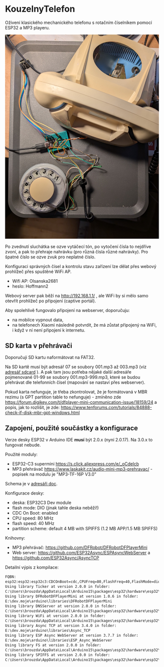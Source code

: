 # KouzelnyTelefon

Oživení klasického mechanického telefonu s rotačním číselníkem pomocí ESP32 a MP3 playeru.

![](/doc/fotka1.jpg) 

Po zvednutí sluchátka se ozve vytáčecí tón,
po vytočení čísla to nejdříve zvoní, a pak to přehraje nahrávku (pro různá čísla různé nahrávky).
Pro špatné číslo se ozve zvuk pro neplatné číslo.

Konfiguraci správných čísel a kontrolu stavu zařízení lze dělat přes webový prohlížeč přes spuštěné WiFi AP.

* Wifi AP: Olsanska2681
* heslo: Hoffmann2

Webový server pak běží na http://192.168.1.1/ , ale WiFi by si mělo samo otevřít prohlížeč po připojení (captive portál).

Aby spolehlivě fungovalo připojení na webserver, doporučuju:
* na mobilce vypnout data,
* na telefonech Xiaomi následně potvrdit, že má zůstat připojený na WiFi, i když v ní není připojení k internetu.


## SD karta v přehrávači

Doporučuji SD kartu naformátovat na FAT32.

Na SD kartě musí být adresář 07 se soubory 001.mp3 až 003.mp3 (viz [adresář sdcard](/sdcard) ).
A pak tam jsou potřeba nějaké další adresáře pojmenované 01-99 se soubory 001.mp3-999.mp3, které se budou přehrávat dle telefonních čísel (mapování se nastaví přes webserver).

Pokud karta nefunguje, je třeba zkontrolovat, že je formátovaná v MBR rezimu (s GPT partition table to nefunguje) - zmíněno zde 
https://forum.digikey.com/t/dfplayer-mini-communication-issue/18159/24 a popis, jak to rozlišit, je zde: https://www.tenforums.com/tutorials/84888-check-if-disk-mbr-gpt-windows.html



## Zapojení, použité součástky a konfigurace

Verze desky ESP32 v Arduino IDE **musí** být 2.0.x (nyní 2.0.17). Na 3.0.x to fungovat nebude.

Použité moduly:
* ESP32-C3 supermini https://s.click.aliexpress.com/e/_oCdelcb
* MP3 přehrávač https://www.laskakit.cz/audio-mini-mp3-prehravac/ - popisek na modulu je "MP3-TF-16P V3.0"

Schema je v [adresáři doc](/doc/schema.svg).

Konfigurace desky:
* deska: ESP32C3 Dev module
* flash mode: DIO (jinak tahle deska neběží!)
* CDC On Boot: enabled
* CPU speed: 80 MHz
* flash speed: 40 MHz
* partition scheme: default 4 MB with SPIFFS (1.2 MB APP/1.5 MB SPIFFS)

Knihovny:
* MP3 přehrávač: https://github.com/DFRobot/DFRobotDFPlayerMini
* Web server: https://github.com/ESP32Async/ESPAsyncWebServer a  https://github.com/ESP32Async/AsyncTCP 

Detailní výpis z kompilace:
```
FQBN: esp32:esp32:esp32c3:CDCOnBoot=cdc,CPUFreq=80,FlashFreq=40,FlashMode=dio 
Using library Ticker at version 2.0.0 in folder: C:\Users\brouzda\AppData\Local\Arduino15\packages\esp32\hardware\esp32\2.0.17\libraries\Ticker 
Using library DFRobotDFPlayerMini at version 1.0.6 in folder: E:\dev.moje\arduino\libraries\DFRobotDFPlayerMini 
Using library DNSServer at version 2.0.0 in folder: C:\Users\brouzda\AppData\Local\Arduino15\packages\esp32\hardware\esp32\2.0.17\libraries\DNSServer 
Using library WiFi at version 2.0.0 in folder: C:\Users\brouzda\AppData\Local\Arduino15\packages\esp32\hardware\esp32\2.0.17\libraries\WiFi 
Using library Async TCP at version 3.4.0 in folder: E:\dev.moje\arduino\libraries\Async_TCP 
Using library ESP Async WebServer at version 3.7.7 in folder: E:\dev.moje\arduino\libraries\ESP_Async_WebServer 
Using library FS at version 2.0.0 in folder: C:\Users\brouzda\AppData\Local\Arduino15\packages\esp32\hardware\esp32\2.0.17\libraries\FS 
Using library SPIFFS at version 2.0.0 in folder: C:\Users\brouzda\AppData\Local\Arduino15\packages\esp32\hardware\esp32\2.0.17\libraries\SPIFFS 
```

